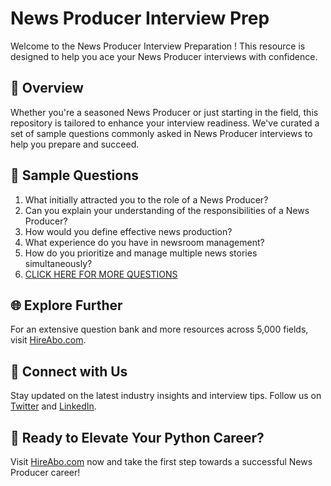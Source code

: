 # News Producer Interview Prep

Welcome to the News Producer Interview Preparation ! This resource is designed to help you ace your News Producer interviews with confidence.

## 🚀 Overview

Whether you're a seasoned News Producer or just starting in the field, this repository is tailored to enhance your interview readiness. We've curated a set of sample questions commonly asked in News Producer interviews to help you prepare and succeed.

## 📝 Sample Questions

1. What initially attracted you to the role of a News Producer?
2. Can you explain your understanding of the responsibilities of a News Producer?
3. How would you define effective news production?
4. What experience do you have in newsroom management?
5. How do you prioritize and manage multiple news stories simultaneously?
6. [CLICK HERE FOR MORE QUESTIONS](https://hireabo.com/job/8_0_12/News%20Producer)

## 🌐 Explore Further

For an extensive question bank and more resources across 5,000 fields, visit [HireAbo.com](https://www.hireabo.com).

## 📱 Connect with Us

Stay updated on the latest industry insights and interview tips. Follow us on [Twitter](https://twitter.com/hireabo) and [LinkedIn](https://www.linkedin.com/in/hire-abo-3609972a8/).

## 🚀 Ready to Elevate Your Python Career?

Visit [HireAbo.com](https://www.hireabo.com) now and take the first step towards a successful News Producer career!